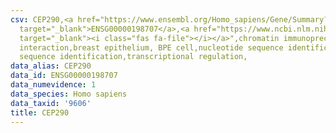 ```yaml
---
csv: CEP290,<a href="https://www.ensembl.org/Homo_sapiens/Gene/Summary?db=core;g=ENSG00000198707"
  target="_blank">ENSG00000198707</a>,<a href="https://www.ncbi.nlm.nih.gov/pubmed/22863008"
  target="_blank"><i class="fas fa-file"></i></a>",chromatin immunoprecipitation assay,direct
  interaction,breast epithelium, BPE cell,nucleotide sequence identification,nucleotide
  sequence identification,transcriptional regulation,
data_alias: CEP290
data_id: ENSG00000198707
data_numevidence: 1
data_species: Homo sapiens
data_taxid: '9606'
title: CEP290
---
```


